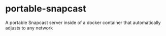 # portable-snapcast
 A portable Snapcast server inside of a docker container that automatically adjusts to any network
